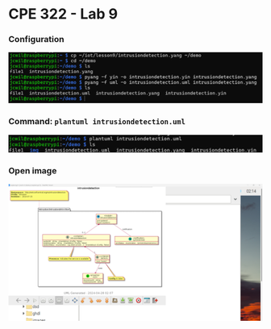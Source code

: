 # CPE 322 - Lab 9

### Configuration
![COnfig ](lab9_01.png)

### Command: `plantuml intrusiondetection.uml`
![plantuml intrusiondetection.uml ](lab9_02.png)

### Open image
![image ](lab9_03.png)
